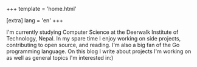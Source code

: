 +++
template = 'home.html'

[extra]
lang = 'en'
+++
<script defer src="https://cloud.umami.is/script.js" data-website-id="e642e3d3-f203-4a19-aa2b-6f1a04ec9275"></script>


I'm currently studying Computer Science at the Deerwalk Institute of Technology, Nepal. In my spare time I enjoy working on side projects, contributing to open source, and reading. I'm also a big fan of the Go programming language. On this blog I write about projects I'm working on as well as general topics I'm interested in:)